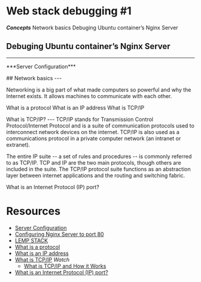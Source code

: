 Web stack debugging #1
=======================

***Concepts***
Network basics
Debuging Ubuntu container’s Nginx Server

## Debuging Ubuntu container’s Nginx Server
---
<p>
***Server Configuration***
</p>
## Network basics
---
<p>
Networking is a big part of what made computers so powerful and why the Internet exists. It allows machines to communicate with each other.
</p>
What is a protocol
What is an IP address
What is TCP/IP
<p>
What is TCP/IP?
---
TCP/IP stands for Transmission Control Protocol/Internet Protocol and is a suite of communication protocols used to interconnect network devices on the internet. TCP/IP is also used as a communications protocol in a private computer network (an intranet or extranet).

The entire IP suite -- a set of rules and procedures -- is commonly referred to as TCP/IP. TCP and IP are the two main protocols, though others are included in the suite. The TCP/IP protocol suite functions as an abstraction layer between internet applications and the routing and switching fabric.
</p>
What is an Internet Protocol (IP) port?


Resources
=========
* [Server Configuration](https://www.digitalocean.com/community/tutorials/how-to-install-nginx-on-ubuntu-20-04#step-6-%E2%80%93-getting-familiar-with-important-nginx-files-and-directories)
* [Configuring Nginx Server to port 80](https://www.digitalocean.com/community/questions/needing-help-to-get-nginx-to-listen-on-port-80)
* [LEMP STACK](https://www.digitalocean.com/community/tutorials/how-to-install-linux-nginx-mysql-php-lemp-stack-on-ubuntu-20-04)
* [What is a protocol](https://www.techtarget.com/searchnetworking/definition/protocol)
* [What is an IP address](https://computer.howstuffworks.com/internet/basics/what-is-an-ip-address.htm)
* [What is TCP/IP](https://web.archive.org/web/20220102145920/https://www.techtarget.com/searchnetworking/definition/TCP-IP)
*Watch*
  * [What is TCP/IP and How it Works](https://www.youtube.com/watch?v=614QGgw_FA4)
* [What is an Internet Protocol (IP) port?](https://www.lifewire.com/port-numbers-on-computer-networks-817939)
